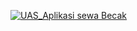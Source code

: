 [![UAS_Aplikasi sewa Becak](https://res.cloudinary.com/marcomontalbano/image/upload/v1642386169/video_to_markdown/images/youtube--dzHYkR6Sou8-c05b58ac6eb4c4700831b2b3070cd403.jpg)](https://youtu.be/dzHYkR6Sou8 "UAS_Aplikasi sewa Becak")